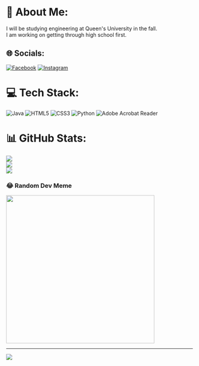 # 💫 About Me:
I will be studying engineering at Queen's University in the fall.<br>I am working on getting through high school first.


## 🌐 Socials:
[![Facebook](https://img.shields.io/badge/Facebook-%231877F2.svg?logo=Facebook&logoColor=white)](https://facebook.com/willbevvy) [![Instagram](https://img.shields.io/badge/Instagram-%23E4405F.svg?logo=Instagram&logoColor=white)](https://instagram.com/willbevvy) 

# 💻 Tech Stack:
![Java](https://img.shields.io/badge/java-%23ED8B00.svg?style=for-the-badge&logo=openjdk&logoColor=white) ![HTML5](https://img.shields.io/badge/html5-%23E34F26.svg?style=for-the-badge&logo=html5&logoColor=white) ![CSS3](https://img.shields.io/badge/css3-%231572B6.svg?style=for-the-badge&logo=css3&logoColor=white) ![Python](https://img.shields.io/badge/python-3670A0?style=for-the-badge&logo=python&logoColor=ffdd54) ![Adobe Acrobat Reader](https://img.shields.io/badge/Adobe%20Acrobat%20Reader-EC1C24.svg?style=for-the-badge&logo=Adobe%20Acrobat%20Reader&logoColor=white)
# 📊 GitHub Stats:
![](https://github-readme-stats.vercel.app/api?username=FrisbeeGod&theme=dark&hide_border=false&include_all_commits=false&count_private=false)<br/>
![](https://github-readme-streak-stats.herokuapp.com/?user=FrisbeeGod&theme=dark&hide_border=false)<br/>
![](https://github-readme-stats.vercel.app/api/top-langs/?username=FrisbeeGod&theme=dark&hide_border=false&include_all_commits=false&count_private=false&layout=compact)

### 😂 Random Dev Meme
<img src='https://randommeme-five.vercel.app/' style="height: 400px;"/>

---
[![](https://visitcount.itsvg.in/api?id=FrisbeeGod&icon=0&color=0)](https://visitcount.itsvg.in)

<!-- Proudly created with GPRM ( https://gprm.itsvg.in ) -->
